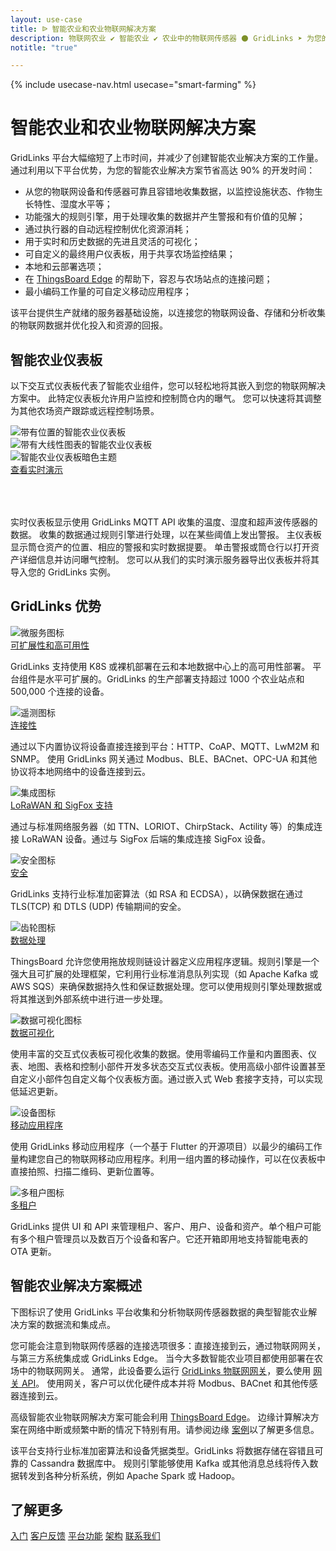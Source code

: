 ```yaml
---
layout: use-case
title: ᐉ 智能农业和农业物联网解决方案
description: 物联网农业 ✔ 智能农业 ✔ 农业中的物联网传感器 ⚫ GridLinks ➤ 为您的智能农业和农业解决方案节省高达 90% 的开发时间
notitle: "true"

---
```


{% include usecase-nav.html usecase="smart-farming" %}

<h1 class="usecase-title">智能农业和农业物联网解决方案</h1>

GridLinks 平台大幅缩短了上市时间，并减少了创建智能农业解决方案的工作量。
通过利用以下平台优势，为您的智能农业解决方案节省高达 90% 的开发时间：

  - 从您的物联网设备和传感器可靠且容错地收集数据，以监控设施状态、作物生长特性、湿度水平等；
  - 功能强大的规则引擎，用于处理收集的数据并产生警报和有价值的见解；
  - 通过执行器的自动远程控制优化资源消耗；
  - 用于实时和历史数据的先进且灵活的可视化；
  - 可自定义的最终用户仪表板，用于共享农场监控结果；
  - 本地和云部署选项；
  - 在 [ThingsBoard Edge](/products/thingsboard-edge/) 的帮助下，容忍与农场站点的连接问题；
  - 最小编码工作量的可自定义移动应用程序；

该平台提供生产就绪的服务器基础设施，以连接您的物联网设备、存储和分析收集的物联网数据并优化投入和资源的回报。

## 智能农业仪表板

以下交互式仪表板代表了智能农业组件，您可以轻松地将其嵌入到您的物联网解决方案中。
此特定仪表板允许用户监控和控制筒仓内的曝气。
您可以快速将其调整为其他农场资产跟踪或远程控制场景。

<div class="usecase-carousel owl-carousel owl-theme">
    <div>
        <img class="item-image" src="/images/usecases/smart-farming/sf1.png" alt="带有位置的智能农业仪表板">
    </div>
    <div>
        <img class="item-image" src="/images/usecases/smart-farming/sf2.png" alt="带有大线性图表的智能农业仪表板">
    </div>
    <div>
        <img class="item-image" src="/images/usecases/smart-farming/sf3.png" alt="智能农业仪表板暗色主题">
    </div>
</div>

<div class="center" style="margin-bottom: 64px;">
    <a target="_blank" href="https://demo.thingsboard.io/dashboard/1f9828d0-058e-11e7-87f7-bb0136cc33d0?publicId=963ab470-34c9-11e7-a7ce-bb0136cc33d0" class="button">查看实时演示</a>
</div>

实时仪表板显示使用 GridLinks MQTT API 收集的温度、湿度和超声波传感器的数据。
收集的数据通过规则引擎进行处理，以在某些阈值上发出警报。
主仪表板显示筒仓资产的位置、相应的警报和实时数据提要。
单击警报或筒仓行以打开资产详细信息并访问曝气控制。
您可以从我们的实时演示服务器导出仪表板并将其导入您的 GridLinks 实例。

## GridLinks 优势
<section class="usecase-advantages">
    <div class="usecase-background">
        <div class="bottom-features1"></div><div class="bottom-features2"></div><div class="small11"></div><div class="small12"></div>
    </div>
    <div class="cards row">
        <div class="col-lg-6">
            <div class="block">
                <img src="/images/microservices-icon.svg" alt="微服务图标">
                <div>
                    <a class="title" href="/docs/reference/msa/">可扩展性和高可用性</a>
                    <p>GridLinks 支持使用 K8S 或裸机部署在云和本地数据中心上的高可用性部署。
                        平台组件是水平可扩展的。GridLinks 的生产部署支持超过 1000 个农业站点和 500,000 个连接的设备。</p>
                </div>
            </div>
        </div>
        <div class="col-lg-6">
            <div class="block">
                <img src="/images/telemetry-icon.svg" alt="遥测图标">
                <div>
                    <a class="title" href="/docs/getting-started-guides/connectivity/">连接性</a>
                    <p>通过以下内置协议将设备直接连接到平台：HTTP、CoAP、MQTT、LwM2M 和 SNMP。
                        使用 GridLinks 网关通过 Modbus、BLE、BACnet、OPC-UA 和其他协议将本地网络中的设备连接到云。</p>
                </div>
            </div>
        </div>
        <div class="col-lg-6">
            <div class="block">
                <img src="/images/integration-icon.svg" alt="集成图标">
                <div>
                    <a class="title" href="/docs/user-guide/integrations/">LoRaWAN 和 SigFox 支持</a>
                    <p>通过与标准网络服务器（如 TTN、LORIOT、ChirpStack、Actility 等）的集成连接 LoRaWAN 设备。通过与 SigFox 后端的集成连接 SigFox 设备。</p>
                </div>
            </div>
        </div>
        <div class="col-lg-6">
            <div class="block">
                <img src="/images/security-icon.svg" alt="安全图标">
                <div>
                    <a class="title" href="/docs/pe/user-guide/ssl/http-over-ssl/">安全</a>
                    <p>GridLinks 支持行业标准加密算法（如 RSA 和 ECDSA），以确保数据在通过 TLS(TCP) 和 DTLS (UDP) 传输期间的安全。</p>
                </div>
            </div>
        </div>
        <div class="col-lg-6">
            <div class="block">
                <img src="/images/engine-icon.svg" alt="齿轮图标">
                <div>
                    <a class="title" href="/docs/pe/user-guide/rule-engine-2-0/overview/">数据处理</a>
                    <p>ThingsBoard 允许您使用拖放规则链设计器定义应用程序逻辑。规则引擎是一个强大且可扩展的处理框架，它利用行业标准消息队列实现（如 Apache Kafka 或 AWS SQS）来确保数据持久性和保证数据处理。您可以使用规则引擎处理数据或将其推送到外部系统中进行进一步处理。</p>
                </div>
            </div>
        </div>
        <div class="col-lg-6">
            <div class="block">
                <img src="/images/visualization-icon.svg" alt="数据可视化图标">
                <div>
                    <a class="title" href="/docs/user-guide/dashboards/">数据可视化</a>
                    <p>使用丰富的交互式仪表板可视化收集的数据。使用零编码工作量和内置图表、仪表、地图、表格和控制小部件开发多状态交互式仪表板。使用高级小部件设置甚至自定义小部件包自定义每个仪表板方面。通过嵌入式 Web 套接字支持，可以实现低延迟更新。</p>
                </div>
            </div>
        </div>
        <div class="col-lg-6">
            <div class="block">
                <img src="/images/device-icon.svg" alt="设备图标">
                <div>
                    <a class="title" href="/docs/mobile/">移动应用程序</a>
                    <p>使用 GridLinks 移动应用程序（一个基于 Flutter 的开源项目）以最少的编码工作量构建您自己的物联网移动应用程序。利用一组内置的移动操作，可以在仪表板中直接拍照、扫描二维码、更新位置等。</p>
                </div>
            </div>
        </div>
        <div class="col-lg-6">
            <div class="block">
                <img src="/images/tenancy-icon.svg" alt="多租户图标">
                <div>
                    <a class="title" href="/docs/user-guide/entities-and-relations/">多租户</a>
                    <p>GridLinks 提供 UI 和 API 来管理租户、客户、用户、设备和资产。单个租户可能有多个租户管理员以及数百万个设备和客户。它还开箱即用地支持智能电表的 OTA 更新。</p>
                </div>
            </div>
        </div>
    </div>
</section>

## 智能农业解决方案概述

下图标识了使用 GridLinks 平台收集和分析物联网传感器数据的典型智能农业解决方案的数据流和集成点。

<object width="100%" style="max-width: max-content; margin: 32px 0" data="/images/iot-use-cases/smart-farming.svg"></object>

您可能会注意到物联网传感器的连接选项很多：直接连接到云，通过物联网网关，与第三方系统集成或 GridLinks Edge。
当今大多数智能农业项目都使用部署在农场中的物联网网关。
通常，此设备要么运行 [GridLinks 物联网网关](/docs/iot-gateway/what-is-iot-gateway/)，要么使用 [网关 API](/docs/reference/gateway-mqtt-api/)。
使用网关，客户可以优化硬件成本并将 Modbus、BACnet 和其他传感器连接到云。

高级智能农业物联网解决方案可能会利用 [ThingsBoard Edge](/products/thingsboard-edge/)。
边缘计算解决方案在网络中断或频繁中断的情况下特别有用。请参阅边缘 [案例](/docs/edge/use-cases/overview/)以了解更多信息。

该平台支持行业标准加密算法和设备凭据类型。GridLinks 将数据存储在容错且可靠的 Cassandra 数据库中。
规则引擎能够使用 Kafka 或其他消息总线将传入数据转发到各种分析系统，例如 Apache Spark 或 Hadoop。

## 了解更多
<div class="usecases-bottom-nav">
    <a href="/docs/getting-started-guides/helloworld/" class="button">入门</a>
    <a href="/industries/smart-energy/" class="button">客户反馈</a>
    <a href="/docs/#platform-features" class="button">平台功能</a>
    <a href="/docs/reference/" class="button">架构</a>
    <a href="/docs/contact-us/" class="button">联系我们</a>
</div>